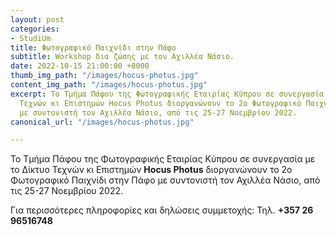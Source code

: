 ```yaml
---
layout: post
categories:
- StudiUm
title: Φωτογραφικό Παιχνίδι στην Πάφο
subtitle: Workshop δια ζώσης με τον Αχιλλέα Νάσιο.
date: 2022-10-15 21:00:00 +0000
thumb_img_path: "/images/hocus-photus.jpg"
content_img_path: "/images/hocus-photus.jpg"
excerpt: Το Τμήμα Πάφου της Φωτογραφικής Εταιρίας Κύπρου σε συνεργασία με το Δίκτυο
  Τεχνών κι Επιστημών Hocus Photus διοργανώνουν το 2ο Φωτογραφικό Παιχνίδι στην Πάφο
  με συντονιστή τον Αχιλλέα Νάσιο, από τις 25-27 Νοεμβρίου 2022.
canonical_url: "/images/hocus-photus.jpg"

---
```

Το Τμήμα Πάφου της Φωτογραφικής Εταιρίας Κύπρου σε συνεργασία με το Δίκτυο Τεχνών κι Επιστημών **Hocus Photus** διοργανώνουν το 2ο Φωτογραφικό Παιχνίδι στην Πάφο με συντονιστή τον Αχιλλέα Νάσιο, από τις 25-27 Νοεμβρίου 2022.

Για περισσότερες πληροφορίες και δηλώσεις συμμετοχής: Τηλ. **+357 26** **96516748**